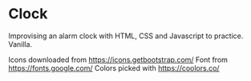 # Clock
Improvising an alarm clock with HTML, CSS and Javascript to practice. Vanilla.

Icons downloaded from https://icons.getbootstrap.com/
Font from https://fonts.google.com/
Colors picked with https://coolors.co/


